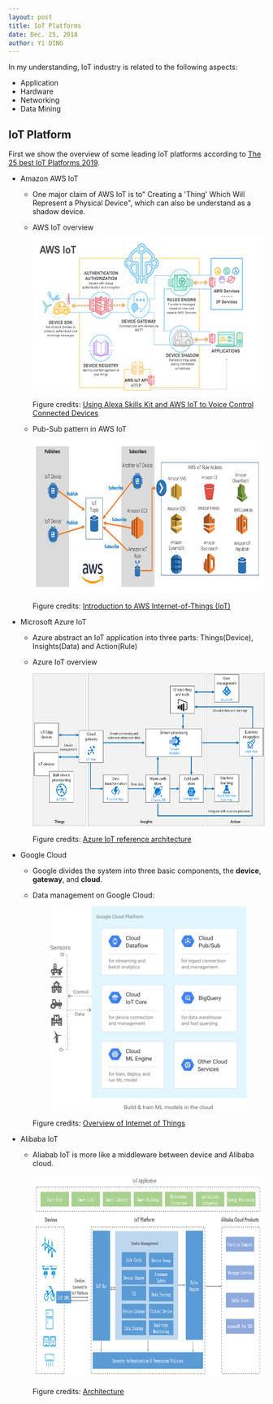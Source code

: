 ```yaml
---
layout: post
title: IoT Platforms
date: Dec. 25, 2018
author: Yi DING
---
```


In my understanding, IoT industry is related to the following aspects:

* Application
* Hardware
* Networking
* Data Mining



## IoT Platform

First we show the overview of some leading IoT platforms according to [The 25 best IoT Platforms 2019](https://iot-analytics.com/the-25-best-iot-platforms-2019/).

* Amazon AWS IoT

  * One major claim of AWS IoT is to" Creating a 'Thing' Which Will Represent a Physical Device", which can also be understand as a shadow device.

  * AWS IoT overview

    <p align = "center">
    <img src="Figures/AWS_IoT23._CB520207442_.png"  alt="AWS IoT" height="300">
    </p>

    Figure credits: [Using Alexa Skills Kit and AWS IoT to Voice Control Connected Devices](https://developer.amazon.com/zh/blogs/post/Tx3828JHC7O9GZ9/Using-Alexa-Skills-Kit-and-AWS-IoT-to-Voice-Control-Connected-Devices)

  * Pub-Sub pattern in AWS IoT

    <p align = "center">
    <img src="Figures/Lab-diagram-2.png"  alt="AWS IoT Pub/Sub" height="300">
    </p>

    Figure credits: [Introduction to AWS Internet-of-Things (IoT)](https://www.qwiklabs.com/focuses/1804?parent=catalog)

* Microsoft Azure IoT

  * Azure abstract an IoT application into three parts: Things(Device), Insights(Data) and Action(Rule)

  * Azure IoT overview

    <p align = "center">
    <img src="Figures/iot.png"  alt="Azure IoT" height="300">
    </p>

    Figure credits: [Azure IoT reference architecture](https://docs.microsoft.com/en-us/azure/architecture/reference-architectures/iot/)

* Google Cloud

  * Google divides the system into three basic components, the **device**, **gateway**, and **cloud**.

  * Data management on Google Cloud:

    <p align = "center">
    <img src="Figures/data-management.svg"  alt="Google Cloud" height="400">
    </p>

    Figure credits: [Overview of Internet of Things](https://cloud.google.com/solutions/iot-overview)

* Alibaba IoT

  * Aliabab IoT is more like a middleware between device and Alibaba cloud.

    <p align = "center">
    <img src="Figures/155797772742095_en-US.png"  alt="Google Cloud" height="400">
    </p>

    Figure credits: [Architecture](https://www.alibabacloud.com/help/doc-detail/30523.htm)

